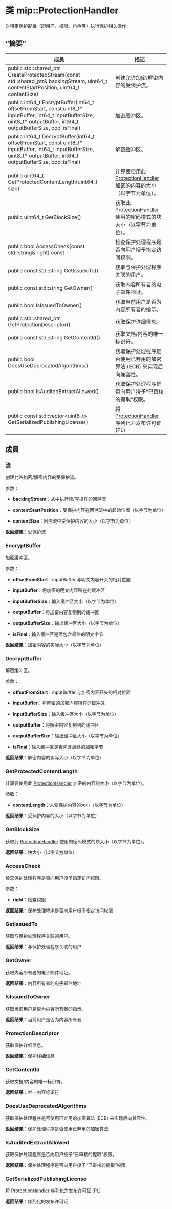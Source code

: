 # <a name="class-mipprotectionhandler"></a>类 mip::ProtectionHandler 
对特定保护配置（即用户、权限、角色等）执行保护相关操作
  
## <a name="summary"></a>“摘要”
 成員                        | 描述                                
--------------------------------|---------------------------------------------
public std::shared_ptr<Stream> CreateProtectedStream(const std::shared_ptr<Stream>& backingStream, uint64_t contentStartPosition, uint64_t contentSize)  |  创建允许加密/解密内容的受保护流。
 public int64_t EncryptBuffer(int64_t offsetFromStart, const uint8_t* inputBuffer, int64_t inputBufferSize, uint8_t* outputBuffer, int64_t outputBufferSize, bool isFinal)  |  加密缓冲区。
 public int64_t DecryptBuffer(int64_t offsetFromStart, const uint8_t* inputBuffer, int64_t inputBufferSize, uint8_t* outputBuffer, int64_t outputBufferSize, bool isFinal)  |  解密缓冲区。
 public uint64_t GetProtectedContentLength(uint64_t size)  |  计算要使用此 [ProtectionHandler](class_mip_protectionhandler.md) 加密的内容的大小（以字节为单位）。
 public uint64_t GetBlockSize()  |  获取此 [ProtectionHandler](class_mip_protectionhandler.md) 使用的密码模式的块大小（以字节为单位）。
 public bool AccessCheck(const std::string& right) const  |  检查保护处理程序是否向用户授予指定访问权限。
 public const std::string GetIssuedTo()  |  获取与保护处理程序关联的用户。
 public const std::string GetOwner()  |  获取内容所有者的电子邮件地址。
 public bool IsIssuedToOwner()  |  获取当前用户是否为内容所有者的指示。
public std::shared_ptr<ProtectionDescriptor> GetProtectionDescriptor()  |  获取保护详细信息。
 public const std::string GetContentId()  |  获取文档/内容的唯一标识符。
 public bool DoesUseDeprecatedAlgorithms()  |  获取保护处理程序是否使用已弃用的加密算法 (ECB) 来实现后向兼容性。
 public bool IsAuditedExtractAllowed()  |  获取保护处理程序是否向用户授予“已审核的提取”权限。
public const std::vector<uint8_t> GetSerializedPublishingLicense()  |  将 [ProtectionHandler](class_mip_protectionhandler.md) 序列化为发布许可证 (PL)
  
## <a name="members"></a>成員
  
### <a name="stream"></a>流
创建允许加密/解密内容的受保护流。

参数：  
* **backingStream**：从中执行读/写操作的回溯流 


* **contentStartPosition**：受保护内容在回溯流中的起始位置（以字节为单位） 


* **contentSize**：回溯流中受保护内容的大小（以字节为单位）



  
**返回结果**：受保护流
  
### <a name="encryptbuffer"></a>EncryptBuffer
加密缓冲区。

参数：  
* **offsetFromStart**：inputBuffer 与明文内容开头的相对位置 


* **inputBuffer**：将加密的明文内容所在的缓冲区 


* **inputBufferSize**：输入缓冲区大小（以字节为单位） 


* **outputBuffer**：将加密内容复制到的缓冲区 


* **outputBufferSize**：输出缓冲区大小（以字节为单位） 


* **isFinal**：输入缓冲区是否包含最终的明文字节



  
**返回结果**：加密内容的实际大小（以字节为单位）
  
### <a name="decryptbuffer"></a>DecryptBuffer
解密缓冲区。

参数：  
* **offsetFromStart**：inputBuffer 与加密内容开头的相对位置 


* **inputBuffer**：将解密的加密内容所在的缓冲区 


* **inputBufferSize**：输入缓冲区大小（以字节为单位） 


* **outputBuffer**：将解密内容复制到的缓冲区 


* **outputBufferSize**：输出缓冲区大小（以字节为单位） 


* **isFinal**：输入缓冲区是否包含最终的加密字节



  
**返回结果**：解密内容的实际大小（以字节为单位）
  
### <a name="getprotectedcontentlength"></a>GetProtectedContentLength
计算要使用此 [ProtectionHandler](class_mip_protectionhandler.md) 加密的内容的大小（以字节为单位）。

参数：  
* **contentLength**：未受保护内容的大小（以字节为单位）



  
**返回结果**：受保护内容的大小（以字节为单位）
  
### <a name="getblocksize"></a>GetBlockSize
获取此 [ProtectionHandler](class_mip_protectionhandler.md) 使用的密码模式的块大小（以字节为单位）。

  
**返回结果**：块大小（以字节为单位）
  
### <a name="accesscheck"></a>AccessCheck
检查保护处理程序是否向用户授予指定访问权限。

参数：  
* **right**：检查权限



  
**返回结果**：保护处理程序是否向用户授予指定访问权限
  
### <a name="getissuedto"></a>GetIssuedTo
获取与保护处理程序关联的用户。

  
**返回结果**：与保护处理程序关联的用户
  
### <a name="getowner"></a>GetOwner
获取内容所有者的电子邮件地址。

  
**返回结果**：内容所有者的电子邮件地址
  
### <a name="isissuedtoowner"></a>IsIssuedToOwner
获取当前用户是否为内容所有者的指示。

  
**返回结果**：当前用户是否为内容所有者
  
### <a name="protectiondescriptor"></a>ProtectionDescriptor
获取保护详细信息。

  
**返回结果**：保护详细信息
  
### <a name="getcontentid"></a>GetContentId
获取文档/内容的唯一标识符。

  
**返回结果**：唯一内容标识符
  
### <a name="doesusedeprecatedalgorithms"></a>DoesUseDeprecatedAlgorithms
获取保护处理程序是否使用已弃用的加密算法 (ECB) 来实现后向兼容性。

  
**返回结果**：保护处理程序是否使用已弃用的加密算法
  
### <a name="isauditedextractallowed"></a>IsAuditedExtractAllowed
获取保护处理程序是否向用户授予“已审核的提取”权限。

  
**返回结果**：保护处理程序是否向用户授予“已审核的提取”权限
  
### <a name="getserializedpublishinglicense"></a>GetSerializedPublishingLicense
将 [ProtectionHandler](class_mip_protectionhandler.md) 序列化为发布许可证 (PL)

  
**返回结果**：序列化的发布许可证